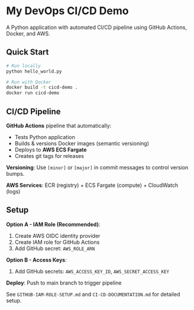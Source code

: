 # My DevOps CI/CD Demo

A Python application with automated CI/CD pipeline using GitHub Actions, Docker, and AWS.

## Quick Start

```bash
# Run locally
python hello_world.py

# Run with Docker
docker build -t cicd-demo .
docker run cicd-demo
```

## CI/CD Pipeline

**GitHub Actions** pipeline that automatically:
- Tests Python application
- Builds & versions Docker images (semantic versioning)
- Deploys to **AWS ECS Fargate**
- Creates git tags for releases

**Versioning**: Use `[minor]` or `[major]` in commit messages to control version bumps.

**AWS Services**: ECR (registry) + ECS Fargate (compute) + CloudWatch (logs)

## Setup

**Option A - IAM Role (Recommended)**:
1. Create AWS OIDC identity provider
2. Create IAM role for GitHub Actions
3. Add GitHub secret: `AWS_ROLE_ARN`

**Option B - Access Keys**:
1. Add GitHub secrets: `AWS_ACCESS_KEY_ID`, `AWS_SECRET_ACCESS_KEY`

**Deploy**: Push to main branch to trigger pipeline

See `GITHUB-IAM-ROLE-SETUP.md` and `CI-CD-DOCUMENTATION.md` for detailed setup. 